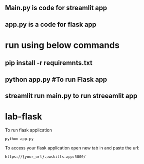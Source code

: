 ## Main.py is code for streamlit app
## app.py is a code for flask app
# run using below commands
## pip install -r requiremnts.txt
## python app.py #To run Flask app
## streamlit run main.py to run streeamlit app



# lab-flask

<!-- ![image](https://user-images.githubusercontent.com/115451707/196919992-edcfea8b-e3f6-4f35-9398-43be66b5622d.png) -->


To run flask application 

```
python app.py
```


To access your flask application open new tab in and paste the url:
```
https://{your_url}.pwskills.app:5000/
```
